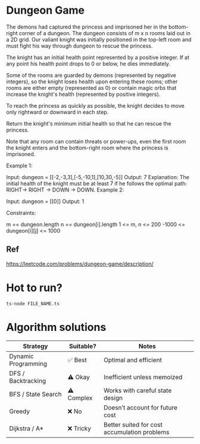 # Dungeon Game

The demons had captured the princess and imprisoned her in the bottom-right corner of a dungeon. The dungeon consists of m x n rooms laid out in a 2D grid. Our valiant knight was initially positioned in the top-left room and must fight his way through dungeon to rescue the princess.

The knight has an initial health point represented by a positive integer. If at any point his health point drops to 0 or below, he dies immediately.

Some of the rooms are guarded by demons (represented by negative integers), so the knight loses health upon entering these rooms; other rooms are either empty (represented as 0) or contain magic orbs that increase the knight's health (represented by positive integers).

To reach the princess as quickly as possible, the knight decides to move only rightward or downward in each step.

Return the knight's minimum initial health so that he can rescue the princess.

Note that any room can contain threats or power-ups, even the first room the knight enters and the bottom-right room where the princess is imprisoned.

Example 1:

Input: dungeon = [[-2,-3,3],[-5,-10,1],[10,30,-5]]
Output: 7
Explanation: The initial health of the knight must be at least 7 if he follows the optimal path: RIGHT-> RIGHT -> DOWN -> DOWN.
Example 2:

Input: dungeon = [[0]]
Output: 1

Constraints:

m == dungeon.length
n == dungeon[i].length
1 <= m, n <= 200
-1000 <= dungeon[i][j] <= 1000

## Ref

https://leetcode.com/problems/dungeon-game/description/

# Hot to run?

```
ts-node FILE_NAME.ts
```

# Algorithm solutions

| Strategy            | Suitable?  | Notes                                        |
| ------------------- | ---------- | -------------------------------------------- |
| Dynamic Programming | ✅ Best    | Optimal and efficient                        |
| DFS / Backtracking  | ⚠️ Okay    | Inefficient unless memoized                  |
| BFS / State Search  | ⚠️ Complex | Works with careful state design              |
| Greedy              | ❌ No      | Doesn’t account for future cost              |
| Dijkstra / A\*      | ❌ Tricky  | Better suited for cost accumulation problems |

